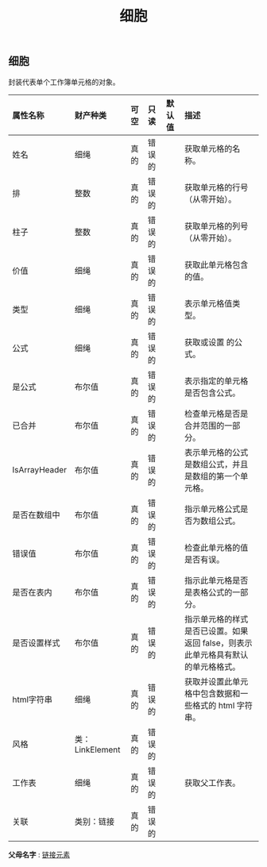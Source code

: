﻿---
title: 细胞
second_title: Aspose.Cells Cloud Documen
type: docs
url: /zh/specification/model/cell/
description: Aspose.Cells 云模型规范：单元格。轻松处理 Excel 和其他电子表格文档，具有打开、生成、编辑、拆分、合并、比较和转换等功能
kwords: Excel, Office, 电子表格, Cloud REST API, 手机
weight: 50
---
## **细胞**

封装代表单个工作簿单元格的对象。

|属性名称|财产种类|可空|只读|默认值|描述|
|:- |:- |:- |:- |:- |:- |
|姓名|细绳|真的|错误的||获取单元格的名称。|
|排|整数|真的|错误的||获取单元格的行号（从零开始）。|
|柱子|整数|真的|错误的||获取单元格的列号（从零开始）。|
|价值|细绳|真的|错误的||获取此单元格包含的值。|
|类型|细绳|真的|错误的||表示单元格值类型。|
|公式|细绳|真的|错误的||获取或设置 的公式。|
|是公式|布尔值|真的|错误的||表示指定的单元格是否包含公式。|
|已合并|布尔值|真的|错误的||检查单元格是否是合并范围的一部分。|
| IsArrayHeader|布尔值|真的|错误的||表示单元格的公式是数组公式，并且是数组的第一个单元格。|
|是否在数组中|布尔值|真的|错误的||指示单元格公式是否为数组公式。|
|错误值|布尔值|真的|错误的||检查此单元格的值是否有误。|
|是否在表内|布尔值|真的|错误的||指示此单元格是否是表格公式的一部分。|
|是否设置样式|布尔值|真的|错误的||指示单元格的样式是否已设置。如果返回 false，则表示此单元格具有默认的单元格格式。|
| html字符串|细绳|真的|错误的||获取并设置此单元格中包含数据和一些格式的 html 字符串。|
|风格|类：LinkElement|真的|错误的|||
|工作表|细绳|真的|错误的||获取父工作表。|
|关联|类别：链接|真的|错误的|||

**父母名字** : [链接元素](/specification/model/linkelement)

